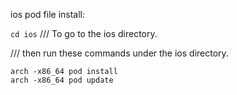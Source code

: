 ios pod file install:

`cd ios` /// To go to the ios directory.

/// then run these commands under the ios directory.

```
arch -x86_64 pod install
arch -x86_64 pod update
```
